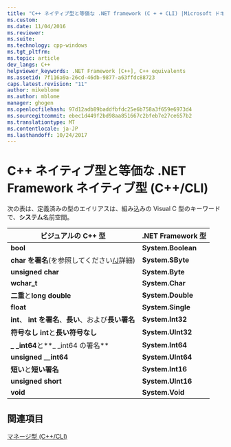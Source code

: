 ```yaml
---
title: "C++ ネイティブ型と等価な .NET framework (C + + CLI) |Microsoft ドキュメント"
ms.custom: 
ms.date: 11/04/2016
ms.reviewer: 
ms.suite: 
ms.technology: cpp-windows
ms.tgt_pltfrm: 
ms.topic: article
dev_langs: C++
helpviewer_keywords: .NET Framework [C++], C++ equivalents
ms.assetid: 7f116a9a-26cd-46db-9877-a63ffdc88723
caps.latest.revision: "11"
author: mikeblome
ms.author: mblome
manager: ghogen
ms.openlocfilehash: 97d12adb89baddfbfdc25e6b758a3f659e6973d4
ms.sourcegitcommit: ebec1d449f2bd98aa851667c2bfeb7e27ce657b2
ms.translationtype: MT
ms.contentlocale: ja-JP
ms.lasthandoff: 10/24/2017
---
```

# <a name="net-framework-equivalents-to-c-native-types-ccli"></a>C++ ネイティブ型と等価な .NET Framework ネイティブ型 (C++/CLI)
次の表は、定義済みの型のエイリアスは、組み込みの Visual C 型のキーワードで、**システム**名前空間。  
  
|ビジュアルの C++ 型|.NET Framework 型|  
|-----------------------|-------------------------|  
|**bool**|**System.Boolean**|  
|**char を署名**(を参照してください[/J](../build/reference/j-default-char-type-is-unsigned.md)詳細)|**System.SByte**|  
|**unsigned char**|**System.Byte**|  
|**wchar_t**|**System.Char**|  
|**二重**と**long double**|**System.Double**|  
|**float**|**System.Single**|  
|**int**、 **int を署名**、**長い**、および**長い署名**|**System.Int32**|  
|**符号なし int**と**長い符号なし**|**System.UInt32**|  
|**_ _int64**と**_ _int64 の署名**|**System.Int64**|  
|**unsigned __int64**|**System.UInt64**|  
|**短い**と**短い署名**|**System.Int16**|  
|**unsigned short**|**System.UInt16**|  
|**void**|**System.Void**|  
  
## <a name="see-also"></a>関連項目  
 [マネージ型 (C++/CLI)](../dotnet/managed-types-cpp-cli.md)
